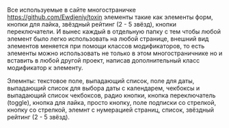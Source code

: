 Все используемые в сайте многостраничке https://github.com/Ewdjeniy/toxin элементы такие как элементы форм, кнопки для лайка, звёздный рейтинг (2 - 5 звёзд), кнопки переключатели. И вынес каждый в отдельную папку с тем чтобы любой элемент было легко использовать на любой странице, внешний вид элементов меняется при помощи классов модификаторов, то есть элементы можно использовать не только в этом многостраничнике но и вставить в любой другой проект, написав дополнительный класс модификатор к элементу.
  
  Элемнты: текстовое поле, выпадающий список, поле для даты, выпадающий список для выбора даты с календарем, чекбоксы и выпадающий список чекбоксов, радио кнопки, кнопка переключатель (toggle), кнопка для лайка, просто кнопку, поле подписки со стрелкой, кнопку со стрелкой, элемнт с нумерацией страниц, список, звёздный рейтинг (2 - 5 звёзд).
